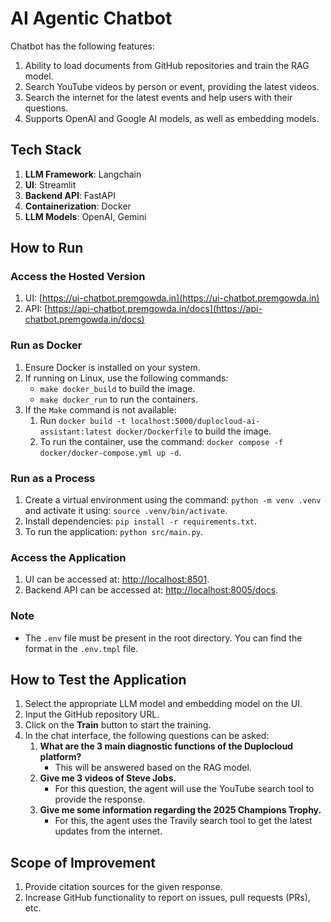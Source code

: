 # AI Agentic Chatbot

Chatbot has the following features:

1. Ability to load documents from GitHub repositories and train the RAG model.
2. Search YouTube videos by person or event, providing the latest videos.
3. Search the internet for the latest events and help users with their questions.
4. Supports OpenAI and Google AI models, as well as embedding models.

## Tech Stack

1. **LLM Framework**: Langchain
2. **UI**: Streamlit
3. **Backend API**: FastAPI
4. **Containerization**: Docker
5. **LLM Models**: OpenAI, Gemini

## How to Run

### Access the Hosted Version

1. UI: [https://ui-chatbot.premgowda.in](https://ui-chatbot.premgowda.in)
2. API: [https://api-chatbot.premgowda.in/docs](https://api-chatbot.premgowda.in/docs)

### Run as Docker

1. Ensure Docker is installed on your system.
2. If running on Linux, use the following commands:
    - `make docker_build` to build the image.
    - `make docker_run` to run the containers.
3. If the `Make` command is not available:
    1. Run `docker build -t localhost:5000/duplocloud-ai-assistant:latest docker/Dockerfile` to build the image.
    2. To run the container, use the command: `docker compose -f docker/docker-compose.yml up -d`.

### Run as a Process

1. Create a virtual environment using the command: `python -m venv .venv` and activate it using: `source .venv/bin/activate`.
2. Install dependencies: `pip install -r requirements.txt`.
3. To run the application: `python src/main.py`.

### Access the Application

1. UI can be accessed at: [http://localhost:8501](http://localhost:8501).
2. Backend API can be accessed at: [http://localhost:8005/docs](http://localhost:8005/docs).

### Note

- The `.env` file must be present in the root directory. You can find the format in the `.env.tmpl` file.

## How to Test the Application

1. Select the appropriate LLM model and embedding model on the UI.
2. Input the GitHub repository URL.
3. Click on the **Train** button to start the training.
4. In the chat interface, the following questions can be asked:
    1. **What are the 3 main diagnostic functions of the Duplocloud platform?**
        - This will be answered based on the RAG model.
    2. **Give me 3 videos of Steve Jobs.**
        - For this question, the agent will use the YouTube search tool to provide the response.
    3. **Give me some information regarding the 2025 Champions Trophy.**
        - For this, the agent uses the Travily search tool to get the latest updates from the internet.

## Scope of Improvement

1. Provide citation sources for the given response.
2. Increase GitHub functionality to report on issues, pull requests (PRs), etc.